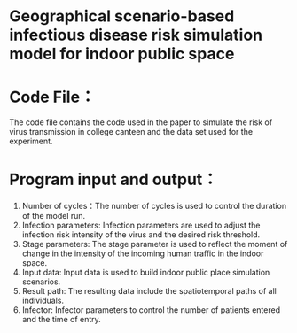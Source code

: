 # Geographical scenario-based infectious disease risk simulation model for indoor public space
# Code File：
The code file contains the code used in the paper to simulate the risk of virus transmission in college canteen and the data set used for the experiment.
# Program input and output： 
1. Number of cycles：The number of cycles is used to control the duration of the model run.
2. Infection parameters: Infection parameters are used to adjust the infection risk intensity of the virus and the desired risk threshold.
3. Stage parameters: The stage parameter is used to reflect the moment of change in the intensity of the incoming human traffic in the indoor space.
4. Input data: Input data is used to build indoor public place simulation scenarios.
5. Result path: The resulting data include the spatiotemporal paths of all individuals.
6. Infector: Infector parameters to control the number of patients entered and the time of entry.
